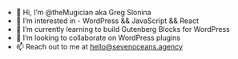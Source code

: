 - 👋 Hi, I’m @theMugician aka Greg Slonina
- 👀 I’m interested in - WordPress && JavaScript && React
- 🌱 I’m currently learning to build Gutenberg Blocks for WordPress
- 💞️ I’m looking to collaborate on WordPress plugins
- 📫 Reach out to me at hello@sevenoceans.agency

<!---
theMugician/theMugician is a ✨ special ✨ repository because its `README.md` (this file) appears on your GitHub profile.
You can click the Preview link to take a look at your changes.
--->
